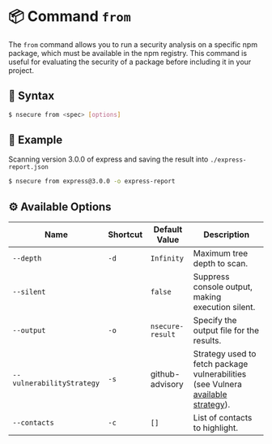 # 📦 Command `from`

The `from` command allows you to run a security analysis on a specific npm package, which must be available in the npm registry. This command is useful for evaluating the security of a package before including it in your project.

## 📜 Syntax

```bash
$ nsecure from <spec> [options]
```

## 👀 Example

Scanning version 3.0.0 of express and saving the result into `./express-report.json`

```bash
$ nsecure from express@3.0.0 -o express-report
```

## ⚙️ Available Options

| Name                      | Shortcut | Default Value    | Description                                                                                                                                                     |
| ------------------------- | -------- | ---------------- | --------------------------------------------------------------------------------------------------------------------------------------------------------------- |
| `--depth`                 | `-d`     | `Infinity`       | Maximum tree depth to scan.                                                                                                                                     |
| `--silent`                |          | `false`          | Suppress console output, making execution silent.                                                                                                               |
| `--output`                | `-o`     | `nsecure-result` | Specify the output file for the results.                                                                                                                        |
| `--vulnerabilityStrategy` | `-s`     | github-advisory  | Strategy used to fetch package vulnerabilities (see Vulnera [available strategy](https://github.com/NodeSecure/vulnera?tab=readme-ov-file#available-strategy)). |
| `--contacts`              | `-c`     | `[]`           | List of contacts to highlight.                                                                                                                                  |
